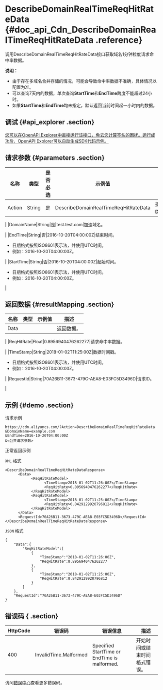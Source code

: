 # DescribeDomainRealTimeReqHitRateData {#doc_api_Cdn_DescribeDomainRealTimeReqHitRateData .reference}

调用DescribeDomainRealTimeReqHitRateData接口获取域名1分钟粒度请求命中率数据。

**说明：** 

-   由于存在多域名合并存储的情况，可能会导致命中率数据不准确，具体情况以配置为准。
-   可以查询7天内的数据，单次查询**StartTime**和**EndTime**跨度不能超过24小时。
-   如果**StartTime**和**EndTime**均未指定，默认返回当前时间起一小时内的数据。

## 调试 {#api_explorer .section}

[您可以在OpenAPI Explorer中直接运行该接口，免去您计算签名的困扰。运行成功后，OpenAPI Explorer可以自动生成SDK代码示例。](https://api.aliyun.com/#product=Cdn&api=DescribeDomainRealTimeReqHitRateData&type=RPC&version=2014-11-11)

## 请求参数 {#parameters .section}

|名称|类型|是否必选|示例值|描述|
|--|--|----|---|--|
|Action|String|是|DescribeDomainRealTimeReqHitRateData|操作接口名，系统规定参数，取值：**DescribeDomainRealTimeReqHitRateData**。

 |
|DomainName|String|是|test.test.com|加速域名。

 |
|EndTime|String|否|2016-10-20T04:00:00Z|结束时间。

 -   日期格式按照ISO8601表示法，并使用UTC时间。
-   例如：2016-10-20T04:00:00Z。

 |
|StartTime|String|否|2016-10-20T04:00:00Z|起始时间。

 -   日期格式按照ISO8601表示法，并使用UTC时间。
-   例如：2016-10-20T04:00:00Z。

 |

## 返回数据 {#resultMapping .section}

|名称|类型|示例值|描述|
|--|--|---|--|
|Data| | |返回数据。

 |
|ReqHitRate|Float|0.8956940476262277|请求命中率数据。

 |
|TimeStamp|String|2018-01-02T11:25:00Z|数据时间戳。

 -   日期格式按照ISO8601表示法，并使用UTC时间。
-   例如：2016-10-20T04:00:00Z。

 |
|RequestId|String|70A26B11-3673-479C-AEA8-E03FC5D3496D|请求ID。

 |

## 示例 {#demo .section}

请求示例

``` {#request_demo}
https://cdn.aliyuncs.com/?Action=DescribeDomainRealTimeReqHitRateData
&DomainName=example.com
&EndTime=2016-10-20T04:00:00Z
&<公共请求参数>
```

正常返回示例

`XML` 格式

``` {#xml_return_success_demo}
<DescribeDomainRealTimeReqHitRateDataResponse>
	  <Data>
		    <ReqHitRateModel>
			      <TimeStamp>2018-01-02T11:26:00Z</TimeStamp>
			      <ReqHitRate>0.8956940476262277</ReqHitRate>
		    </ReqHitRateModel>
		    <ReqHitRateModel>
			      <TimeStamp>2018-01-02T11:25:00Z</TimeStamp>
			      <ReqHitRate>0.8429129920796812</ReqHitRate>
		    </ReqHitRateModel>
	  </Data>
	  <RequestId>70A26B11-3673-479C-AEA8-E03FC5D3496D</RequestId>
</DescribeDomainRealTimeReqHitRateDataResponse>
```

`JSON` 格式

``` {#json_return_success_demo}
{
	"Data":{
		"ReqHitRateModel":[
			{
				"TimeStamp":"2018-01-02T11:26:00Z",
				"ReqHitRate":0.8956940476262277
			},
			{
				"TimeStamp":"2018-01-02T11:25:00Z",
				"ReqHitRate":0.8429129920796812
			}
		]
	},
	"RequestId":"70A26B11-3673-479C-AEA8-E03FC5D3496D"
}
```

## 错误码 { .section}

|HttpCode|错误码|错误信息|描述|
|--------|---|----|--|
|400|InvalidTime.Malformed|Specified StartTime or EndTime is malformed.|开始时间或结束时间格式错误。|

访问[错误中心](https://error-center.aliyun.com/status/product/Cdn)查看更多错误码。

